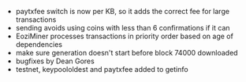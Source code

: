* paytxfee switch is now per KB, so it adds the correct fee for large transactions
* sending avoids using coins with less than 6 confirmations if it can
* EoziMiner processes transactions in priority order based on age of dependencies
* make sure generation doesn't start before block 74000 downloaded
* bugfixes by Dean Gores
* testnet, keypoololdest and paytxfee added to getinfo
